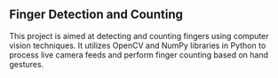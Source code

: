 ## Finger Detection and Counting
This project is aimed at detecting and counting fingers using computer vision techniques. It utilizes OpenCV and NumPy libraries in Python to process live camera feeds and perform finger counting based on hand gestures. 
